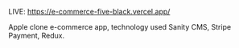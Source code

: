 LIVE: https://e-commerce-five-black.vercel.app/

Apple clone e-commerce app, technology used Sanity CMS, Stripe Payment, Redux.
